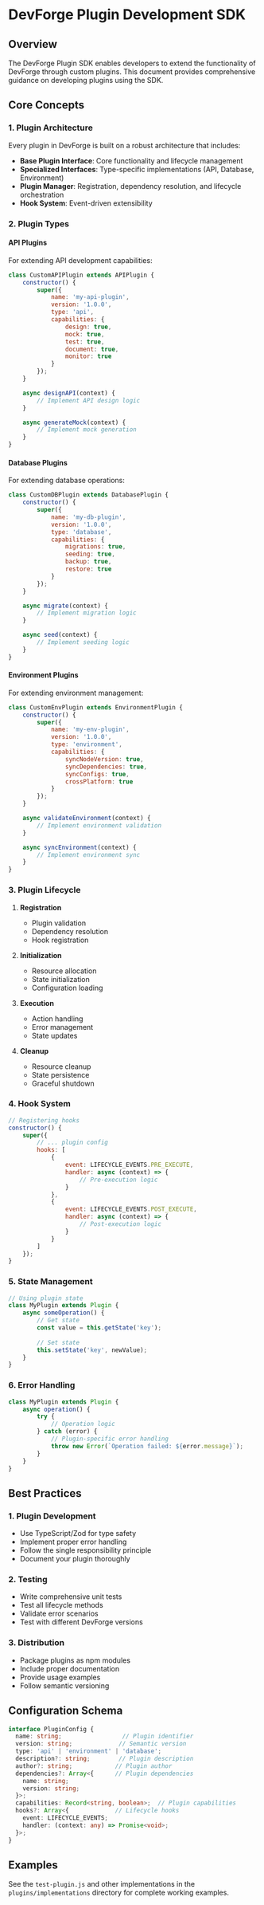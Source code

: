 # DevForge Plugin Development SDK

## Overview
The DevForge Plugin SDK enables developers to extend the functionality of DevForge through custom plugins. This document provides comprehensive guidance on developing plugins using the SDK.

## Core Concepts

### 1. Plugin Architecture
Every plugin in DevForge is built on a robust architecture that includes:

- **Base Plugin Interface**: Core functionality and lifecycle management
- **Specialized Interfaces**: Type-specific implementations (API, Database, Environment)
- **Plugin Manager**: Registration, dependency resolution, and lifecycle orchestration
- **Hook System**: Event-driven extensibility

### 2. Plugin Types

#### API Plugins
For extending API development capabilities:
```javascript
class CustomAPIPlugin extends APIPlugin {
    constructor() {
        super({
            name: 'my-api-plugin',
            version: '1.0.0',
            type: 'api',
            capabilities: {
                design: true,
                mock: true,
                test: true,
                document: true,
                monitor: true
            }
        });
    }

    async designAPI(context) {
        // Implement API design logic
    }

    async generateMock(context) {
        // Implement mock generation
    }
}
```

#### Database Plugins
For extending database operations:
```javascript
class CustomDBPlugin extends DatabasePlugin {
    constructor() {
        super({
            name: 'my-db-plugin',
            version: '1.0.0',
            type: 'database',
            capabilities: {
                migrations: true,
                seeding: true,
                backup: true,
                restore: true
            }
        });
    }

    async migrate(context) {
        // Implement migration logic
    }

    async seed(context) {
        // Implement seeding logic
    }
}
```

#### Environment Plugins
For extending environment management:
```javascript
class CustomEnvPlugin extends EnvironmentPlugin {
    constructor() {
        super({
            name: 'my-env-plugin',
            version: '1.0.0',
            type: 'environment',
            capabilities: {
                syncNodeVersion: true,
                syncDependencies: true,
                syncConfigs: true,
                crossPlatform: true
            }
        });
    }

    async validateEnvironment(context) {
        // Implement environment validation
    }

    async syncEnvironment(context) {
        // Implement environment sync
    }
}
```

### 3. Plugin Lifecycle
1. **Registration**
   - Plugin validation
   - Dependency resolution
   - Hook registration

2. **Initialization**
   - Resource allocation
   - State initialization
   - Configuration loading

3. **Execution**
   - Action handling
   - Error management
   - State updates

4. **Cleanup**
   - Resource cleanup
   - State persistence
   - Graceful shutdown

### 4. Hook System
```javascript
// Registering hooks
constructor() {
    super({
        // ... plugin config
        hooks: [
            {
                event: LIFECYCLE_EVENTS.PRE_EXECUTE,
                handler: async (context) => {
                    // Pre-execution logic
                }
            },
            {
                event: LIFECYCLE_EVENTS.POST_EXECUTE,
                handler: async (context) => {
                    // Post-execution logic
                }
            }
        ]
    });
}
```

### 5. State Management
```javascript
// Using plugin state
class MyPlugin extends Plugin {
    async someOperation() {
        // Get state
        const value = this.getState('key');
        
        // Set state
        this.setState('key', newValue);
    }
}
```

### 6. Error Handling
```javascript
class MyPlugin extends Plugin {
    async operation() {
        try {
            // Operation logic
        } catch (error) {
            // Plugin-specific error handling
            throw new Error(`Operation failed: ${error.message}`);
        }
    }
}
```

## Best Practices

### 1. Plugin Development
- Use TypeScript/Zod for type safety
- Implement proper error handling
- Follow the single responsibility principle
- Document your plugin thoroughly

### 2. Testing
- Write comprehensive unit tests
- Test all lifecycle methods
- Validate error scenarios
- Test with different DevForge versions

### 3. Distribution
- Package plugins as npm modules
- Include proper documentation
- Provide usage examples
- Follow semantic versioning

## Configuration Schema
```typescript
interface PluginConfig {
  name: string;                 // Plugin identifier
  version: string;             // Semantic version
  type: 'api' | 'environment' | 'database';
  description?: string;        // Plugin description
  author?: string;            // Plugin author
  dependencies?: Array<{      // Plugin dependencies
    name: string;
    version: string;
  }>;
  capabilities: Record<string, boolean>;  // Plugin capabilities
  hooks?: Array<{             // Lifecycle hooks
    event: LIFECYCLE_EVENTS;
    handler: (context: any) => Promise<void>;
  }>;
}
```

## Examples
See the `test-plugin.js` and other implementations in the `plugins/implementations` directory for complete working examples.
